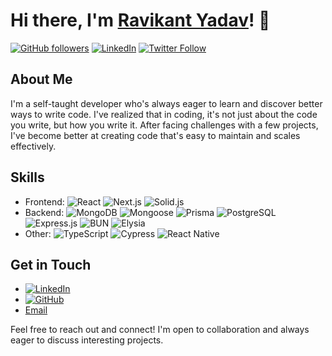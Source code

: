 # Hi there, I'm [Ravikant Yadav](https://www.linkedin.com/in/ravikant-yadav-5a97a7218/)! 👋

[![GitHub followers](https://img.shields.io/github/followers/Ravikant010?label=Follow&style=social)](https://github.com/Ravikant010)
[![LinkedIn](https://img.shields.io/badge/LinkedIn-Connect-blue?logo=linkedin)](https://www.linkedin.com/in/ravikant-yadav-5a97a7218/)
[![Twitter Follow](https://img.shields.io/twitter/follow/yourusername?label=Follow&style=social&logo=twitter)](https://twitter.com/yourusername)

## About Me
I'm a self-taught developer who's always eager to learn and discover better ways to write code. I've realized that in coding, it's not just about the code you write, but how you write it. After facing challenges with a few projects, I've become better at creating code that's easy to maintain and scales effectively.

## Skills
- Frontend: ![React](https://img.shields.io/badge/React-blue?logo=react) ![Next.js](https://img.shields.io/badge/Next.js-black?logo=next.js) ![Solid.js](https://img.shields.io/badge/Solid.js-red?logo=solid)
- Backend: ![MongoDB](https://img.shields.io/badge/MongoDB-green?logo=mongodb) ![Mongoose](https://img.shields.io/badge/Mongoose-yellow?logo=mongoose) ![Prisma](https://img.shields.io/badge/Prisma-blue?logo=prisma) ![PostgreSQL](https://img.shields.io/badge/PostgreSQL-blue?logo=postgresql) ![Express.js](https://img.shields.io/badge/Express.js-blue?logo=express) ![BUN](https://img.shields.io/badge/BUN-orange?logo=bun) ![Elysia](https://img.shields.io/badge/Elysia-yellow?logo=elysia)
- Other: ![TypeScript](https://img.shields.io/badge/TypeScript-blue?logo=typescript) ![Cypress](https://img.shields.io/badge/Cypress-green?logo=cypress) ![React Native](https://img.shields.io/badge/React%20Native-blue?logo=react)

## Get in Touch
- [![LinkedIn](https://img.shields.io/badge/LinkedIn-Connect-blue?logo=linkedin)](https://www.linkedin.com/in/ravikant-yadav-5a97a7218/)
- [![GitHub](https://img.shields.io/badge/GitHub-Follow-blue?logo=github)](https://github.com/Ravikant010)
- [Email](mailto:ravikantyadav435@gmail.com)

Feel free to reach out and connect! I'm open to collaboration and always eager to discuss interesting projects.
